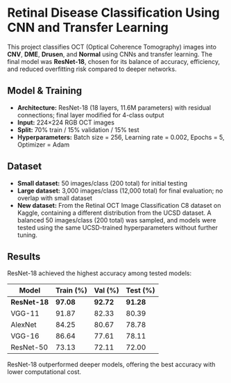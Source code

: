 # Retinal Disease Classification Using CNN and Transfer Learning

This project classifies OCT (Optical Coherence Tomography) images into **CNV**, **DME**, **Drusen**, and **Normal** using CNNs and transfer learning. The final model was **ResNet-18**, chosen for its balance of accuracy, efficiency, and reduced overfitting risk compared to deeper networks.

## Model & Training
- **Architecture:** ResNet-18 (18 layers, 11.6M parameters) with residual connections; final layer modified for 4-class output  
- **Input:** 224×224 RGB OCT images  
- **Split:** 70% train / 15% validation / 15% test  
- **Hyperparameters:** Batch size = 256, Learning rate = 0.002, Epochs = 5, Optimizer = Adam  

## Dataset
- **Small dataset:** 50 images/class (200 total) for initial testing  
- **Large dataset:** 3,000 images/class (12,000 total) for final evaluation; no overlap with small dataset  
- **New dataset:** From the Retinal OCT Image Classification C8 dataset on Kaggle, containing a different distribution from the UCSD dataset. A balanced 50 images/class (200 total) was sampled, and models were tested using the same UCSD-trained hyperparameters without further tuning.  

## Results
ResNet-18 achieved the highest accuracy among tested models:

| Model     | Train (%) | Val (%) | Test (%) |
|-----------|-----------|---------|----------|
| **ResNet-18** | **97.08**  | **92.72** | **91.28** |
| VGG-11    | 91.87     | 82.33   | 80.39    |
| AlexNet   | 84.25     | 80.67   | 78.78    |
| VGG-16    | 86.64     | 77.61   | 78.11    |
| ResNet-50 | 73.13     | 72.11   | 72.00    |

ResNet-18 outperformed deeper models, offering the best accuracy with lower computational cost.
